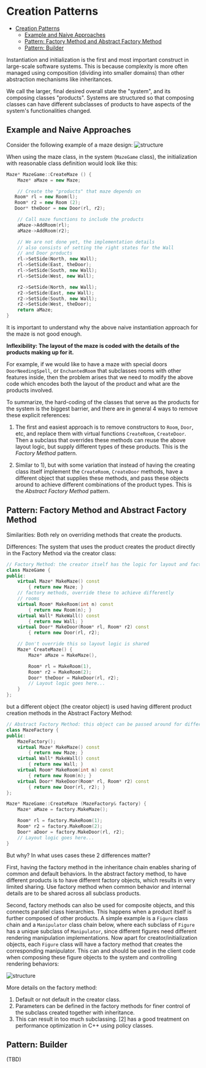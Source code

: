 # Creation Patterns

- [Creation Patterns](#creation-patterns)
  - [Example and Naive Approaches](#example-and-naive-approaches)
  - [Pattern: Factory Method and Abstract Factory Method](#pattern-factory-method-and-abstract-factory-method)
  - [Pattern: Builder](#pattern-builder)

Instantiation and initialization is the first and most important construct
in large-scale software systems. This is because complexity is more often
managed using composition (dividing into smaller domains) than other abstraction
mechanisms like inheritances.

We call the larger, final desired overall state the "system", and its composing
classes "products". Systems are structured so that composing classes can have different
subclasses of products to have aspects of the system's functionalities changed.

## Example and Naive Approaches

Consider the following example of a maze design:
![structure](https://i.imgur.com/6coKEpc.png)

When using the maze class, in the system (`MazeGame` class), the initialization with reasonable
class definition would look like this:

```cpp
Maze* MazeGame::CreateMaze () {
    Maze* aMaze = new Maze;

    // Create the "products" that maze depends on
   Room* rl = new Room(l);
   Room* r2 = new Room (2);
   Door* theDoor = new Door(rl, r2);

    // Call maze functions to include the products
    aMaze->AddRoom(rl);
    aMaze->AddRoom(r2);

    // We are not done yet, the implementation details
    // also consists of setting the right states for the Wall
    // and Door products
    rl->SetSide(North, new Wall);
    rl->SetSide(East, theDoor);
    rl->SetSide(South, new Wall);
    rl->SetSide(West, new Wall);

    r2->SetSide(North, new Wall);
    r2->SetSide(East, new Wall);
    r2->SetSide(South, new Wall);
    r2->SetSide(West, theDoor);
    return aMaze;
}
```

It is important to understand why the above naive instantiation approach for the maze
is not good enough.

**Inflexibility: The layout of the maze is coded with the details of the products making up for it.**

For example, if we would like to have a maze with special doors `DoorNeedingSpell`,
or `EnchantedRoom` that subclasses rooms with other features inside, then the problem
arises that we need to modify the above code which encodes both the layout of the
product and what are the products involved.

To summarize, the hard-coding of the classes that serve as the products for the
system is the biggest barrier, and there are in general 4 ways to remove these
explicit references:

1. The first and easiest approach is to remove constructors to `Room`, `Door`, etc,
and replace them with virtual functions `CreateRoom`, `CreateDoor`. Then a subclass
that overrides these methods can reuse the above layout logic, but supply different
types of these products. This is the *Factory Method* pattern.

2. Similar to 1), but with some variation that instead of having the creating class
itself implement the `CreateRoom`, `CreateDoor` methods, have a different object that
supplies these methods, and pass these objects around to achieve different combinations
of the product types. This is the *Abstract Factory Method* pattern.

## Pattern: Factory Method and Abstract Factory Method

Similarities:
Both rely on overriding methods that create the products.

Differences:
The system that uses the product creates the product directly in the Factory
Method via the creator class:

```cpp
// Factory Method: the creator itself has the logic for layout and factory methods
class MazeGame {
public:
    virtual Maze* MakeMaze() const
        { return new Maze; }
    // factory methods, override these to achieve differently
    // rooms
    virtual Room* MakeRoom(int n) const
        { return new Room(n); }
    virtual Wall* MakeWall() const
        { return new Wall; }
    virtual Door* MakeDoor(Room* rl, Room* r2) const
        { return new Door(rl, r2);

    // Don't override this so layout logic is shared
    Maze* CreateMaze() {
        Maze* aMaze = MakeMaze(),

        Room* rl = MakeRoom(1),
        Room* r2 = MakeRoom(2);
        Door* theDoor = MakeDoor(rl, r2);
        // Layout logic goes here...
    }
};
```

but a different object (the creator object) is used
having different product creation methods in the Abstract Factory Method:

```cpp
// Abstract Factory Method: this object can be passed around for different layout logic
class MazeFactory {
public:
    MazeFactory();
    virtual Maze* MakeMaze() const
        { return new Maze; }
    virtual Wall* MakeWall() const
        { return new Wall; }
    virtual Room* MakeRoom(int n) const
        { return new Room(n); }
    virtual Door* MakeDoor(Room* rl, Room* r2) const
        { return new Door(rl, r2); }
};

Maze* MazeGame::CreateMaze (MazeFactory& factory) {
    Maze* aMaze = factory.MakeMaze();

    Room* rl = factory.MakeRoom(1);
    Room* r2 = factory.MakeRoom(2);
    Door* aDoor = factory.MakeDoor(rl, r2);
    // Layout logic goes here...
}
```

But why? In what uses cases these 2 differences matter?

First, having the factory method in the inheritance chain enables sharing of common
and default behaviors. In the abstract factory method, to have different
products is to have different factory objects, which results in very limited
sharing. Use factory method when common behavior and internal details are to be
shared across all subclass products.

Second, factory methods can also be used for composite objects, and this
connects parallel class hierarchies. This happens when a product itself is further
composed of other products. A simple example is a `Figure` class chain
and a `Manipulator` class chain below, where each subclass of `Figure` has a unique
subclass of `Manipulator`, since different figures need different rendering
manipulation implementations. Now apart for creator/initialization objects,
each `Figure` class will have a factory method that creates the
corresponding manipulator. This can and should be used in the client code
when composing these figure objects to the system and controlling rendering
behaviors:

![structure](https://i.imgur.com/RhpnS0m.png)

More details on the factory method:

1. Default or not default in the creator class.
2. Parameters can be defined in the factory methods for finer control of
   the subclass created together with inheritance.
3. This can result in too much subclassing. [2] has a good treatment on
performance optimization in C++ using policy classes.

## Pattern: Builder

(TBD)
